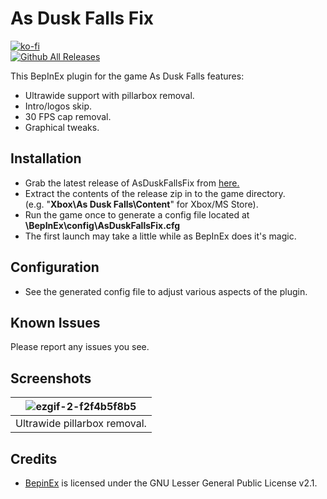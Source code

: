 # As Dusk Falls Fix
[![ko-fi](https://ko-fi.com/img/githubbutton_sm.svg)](https://ko-fi.com/W7W01UAI9)</br>
[![Github All Releases](https://img.shields.io/github/downloads/Lyall/AsDuskFallsFix/total.svg)](https://github.com/Lyall/AsDuskFallsFix/releases)

This BepInEx plugin for the game As Dusk Falls features:
- Ultrawide support with pillarbox removal.
- Intro/logos skip.
- 30 FPS cap removal.
- Graphical tweaks.

## Installation
- Grab the latest release of AsDuskFallsFix from [here.](https://github.com/Lyall/AsDuskFallsFix/releases)
- Extract the contents of the release zip in to the game directory.<br />(e.g. "**Xbox\As Dusk Falls\Content**" for Xbox/MS Store).
- Run the game once to generate a config file located at **<GameDirectory>\BepInEx\config\AsDuskFallsFix.cfg**
- The first launch may take a little while as BepInEx does it's magic.

## Configuration
- See the generated config file to adjust various aspects of the plugin.

## Known Issues
Please report any issues you see.

## Screenshots
| ![ezgif-2-f2f4b5f8b5](https://user-images.githubusercontent.com/695941/179136231-ef35cf6d-99cf-46f4-8ff9-e6f34b9a6333.gif) |
|:--:|
| Ultrawide pillarbox removal. | 

## Credits
- [BepinEx](https://github.com/BepInEx/BepInEx) is licensed under the GNU Lesser General Public License v2.1.